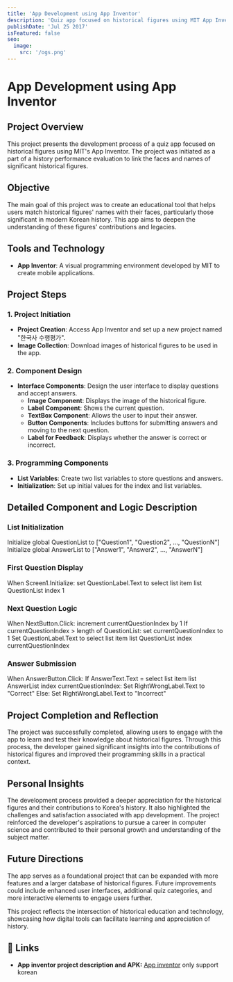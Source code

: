 ```yaml
---
title: 'App Development using App Inventor'
description: 'Quiz app focused on historical figures using MIT App Inventor.'
publishDate: 'Jul 25 2017'
isFeatured: false
seo:
  image:
    src: '/ogs.png'
---
```

# App Development using App Inventor

## Project Overview
This project presents the development process of a quiz app focused on historical figures using MIT's App Inventor. The project was initiated as a part of a history performance evaluation to link the faces and names of significant historical figures.

## Objective
The main goal of this project was to create an educational tool that helps users match historical figures' names with their faces, particularly those significant in modern Korean history. This app aims to deepen the understanding of these figures' contributions and legacies.

## Tools and Technology
- **App Inventor**: A visual programming environment developed by MIT to create mobile applications.

## Project Steps

### 1. Project Initiation
- **Project Creation**: Access App Inventor and set up a new project named "한국사 수행평가".
- **Image Collection**: Download images of historical figures to be used in the app.

### 2. Component Design
- **Interface Components**: Design the user interface to display questions and accept answers.
    - **Image Component**: Displays the image of the historical figure.
    - **Label Component**: Shows the current question.
    - **TextBox Component**: Allows the user to input their answer.
    - **Button Components**: Includes buttons for submitting answers and moving to the next question.
    - **Label for Feedback**: Displays whether the answer is correct or incorrect.

### 3. Programming Components
- **List Variables**: Create two list variables to store questions and answers.
- **Initialization**: Set up initial values for the index and list variables.

## Detailed Component and Logic Description

### List Initialization
Initialize global QuestionList to ["Question1", "Question2", ..., "QuestionN"]
Initialize global AnswerList to ["Answer1", "Answer2", ..., "AnswerN"]

### First Question Display
When Screen1.Initialize: set QuestionLabel.Text to select list item list QuestionList index 1

### Next Question Logic
When NextButton.Click: increment currentQuestionIndex by 1
If currentQuestionIndex > length of QuestionList: set currentQuestionIndex to 1
Set QuestionLabel.Text to select list item list QuestionList index currentQuestionIndex

### Answer Submission
When AnswerButton.Click:
If AnswerText.Text = select list item list AnswerList index currentQuestionIndex:
Set RightWrongLabel.Text to "Correct"
Else:
Set RightWrongLabel.Text to "Incorrect"

## Project Completion and Reflection

The project was successfully completed, allowing users to engage with the app to learn and test their knowledge about historical figures. Through this process, the developer gained significant insights into the contributions of historical figures and improved their programming skills in a practical context.

## Personal Insights

The development process provided a deeper appreciation for the historical figures and their contributions to Korea's history. It also highlighted the challenges and satisfaction associated with app development. The project reinforced the developer's aspirations to pursue a career in computer science and contributed to their personal growth and understanding of the subject matter.

## Future Directions

The app serves as a foundational project that can be expanded with more features and a larger database of historical figures. Future improvements could include enhanced user interfaces, additional quiz categories, and more interactive elements to engage users further.

This project reflects the intersection of historical education and technology, showcasing how digital tools can facilitate learning and appreciation of history.

## 🔗 Links
- **App inventor project description and APK:** [App inventor](https://drive.google.com/drive/folders/1KUgCzKGXhA6FLzT3K-TRzLFhaqW5BPrp?usp=sharing) only support korean
